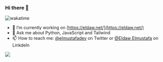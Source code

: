 ### Hi there 👋

![wakatime](https://wakatime.com/badge/user/9e273bd7-23de-4ce4-a7ee-772ead824d1d.svg)


- 🔭 I’m currently working on [https://eldaw.net/](https://eldaw.net/)
- 💬 Ask me about Python, JavaScript and Tailwind
- 📫 How to reach me: [@elmustafadev](https://twitter.com/ElmustafaDev) on Twitter or [@Eldaw Elmustafa](https://www.linkedin.com/in/elmustafa-eldaw/) on LinkdeIn
<!---
eldaaaw/eldaaaw is a ✨ special ✨ repository because its `README.md` (this file) appears on your GitHub profile.
You can click the Preview link to take a look at your changes.
--->
![](https://hit.yhype.me/github/profile?user_id=29577041)
